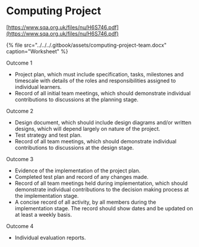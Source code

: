 # Computing Project

[https://www.sqa.org.uk/files/nu/H6S746.pdf](https://www.sqa.org.uk/files/nu/H6S746.pdf)

{% file src="../../../.gitbook/assets/computing-project-team.docx" caption="Worksheet" %}

Outcome 1

* Project plan, which must include specification, tasks, milestones and timescale with details of the roles and responsibilities assigned to individual learners.
* Record of all initial team meetings, which should demonstrate individual contributions to discussions at the planning stage. 

Outcome 2

* Design document, which should include design diagrams and/or written designs, which will depend largely on nature of the project. 
* Test strategy and test plan. 
* Record of all team meetings, which should demonstrate individual contributions to discussions at the design stage.

Outcome 3

* Evidence of the implementation of the project plan.
* Completed test plan and record of any changes made. 
* Record of all team meetings held during implementation, which should demonstrate individual contributions to the decision making process at the implementation stage. 
* A concise record of all activity, by all members during the implementation stage. The record should show dates and be updated on at least a weekly basis. 

Outcome 4 

* Individual evaluation reports.

